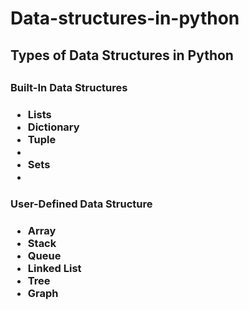 # Data-structures-in-python

<h2>Types of Data Structures in Python<h2>
    <h3>Built-In Data Structures<h3>
    <ul> 
           <li>Lists</li>
          <li>Dictionary</li>
         <li>Tuple<li>
         <li>Sets<li>
    </ul>
    <h3>User-Defined Data Structure<h3>
        <ul>
            <li>Array</li>
            <li>Stack</li>
            <li>Queue</li>
            <li>Linked List</li>
             <li>Tree</li>
            <li> Graph</li>
        </ul>
